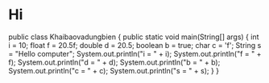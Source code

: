 # Hi
public class Khaibaovadungbien {
        public static void main(String[] args) {
            int i = 10;
            float f = 20.5f;
            double d = 20.5;
            boolean b = true;
            char c = 'f';
            String s = "Hello computer";
            System.out.println("i = " + i);
            System.out.println("f = " + f);
            System.out.println("d = " + d);
            System.out.println("b = " + b);
            System.out.println("c = " + c);
            System.out.println("s = " + s);
    }
}
